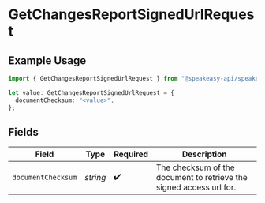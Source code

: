 # GetChangesReportSignedUrlRequest

## Example Usage

```typescript
import { GetChangesReportSignedUrlRequest } from "@speakeasy-api/speakeasy-client-sdk-typescript/sdk/models/operations";

let value: GetChangesReportSignedUrlRequest = {
  documentChecksum: "<value>",
};
```

## Fields

| Field                                                               | Type                                                                | Required                                                            | Description                                                         |
| ------------------------------------------------------------------- | ------------------------------------------------------------------- | ------------------------------------------------------------------- | ------------------------------------------------------------------- |
| `documentChecksum`                                                  | *string*                                                            | :heavy_check_mark:                                                  | The checksum of the document to retrieve the signed access url for. |